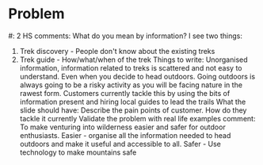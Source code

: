 # Problem

#: 2
HS comments: What do you mean by information? 
I see two things: 
1) Trek discovery - People don't know about the existing treks 
2) Trek guide - How/what/when of the trek
Things to write: Unorganised information, information related to treks is scattered and not easy to understand. Even when you decide to head outdoors.
Going outdoors is always going to be a risky activity as you will be facing nature in the rawest form.
Customers currently tackle this by using the bits of information present and hiring local guides to lead the trails
What the slide should have: Describe the pain points of customer.
How do they tackle it currently
Validate the problem with real life examples
comment: To make venturing into wilderness easier and safer for outdoor enthusiasts.
Easier - organise all the information needed to head outdoors and make it useful and accessible to all.
Safer - Use technology to make mountains safe